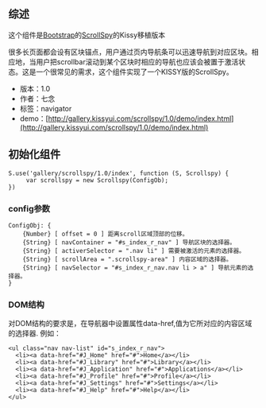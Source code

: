 ## 综述

这个组件是[Bootstrap](http://getbootstrap.com/)的[ScrollSpy](http://getbootstrap.com/2.3.2/javascript.html#scrollspy)的Kissy移植版本

很多长页面都会设有区块锚点，用户通过页内导航条可以迅速导航到对应区块。相应地，当用户把scrollbar滚动到某个区块时相应的导航也应该会被置于激活状态。这是一个很常见的需求，这个组件实现了一个KISSY版的ScrollSpy。


* 版本：1.0
* 作者：七念
* 标签：navigator
* demo：[http://gallery.kissyui.com/scrollspy/1.0/demo/index.html](http://gallery.kissyui.com/scrollspy/1.0/demo/index.html)

## 初始化组件

    S.use('gallery/scrollspy/1.0/index', function (S, Scrollspy) {
         var scrollspy = new Scrollspy(ConfigOb);
    })

### config参数
    
    ConfigObj: {
        {Number} [ offset = 0 ] 距离scroll区域顶部的位移。
        {String} [ navContainer = "#s_index_r_nav" ] 导航区块的选择器。
        {String} [ activerSelector = ".nav li" ] 需要被激活的元素的选择器。
        {String} [ scrollArea = ".scrollspy-area" ] 内容区域的选择器。
        {String} [ navSelector = "#s_index_r_nav.nav li > a" ] 导航元素的选择器。
    }

### DOM结构

对DOM结构的要求是，在导航器中设置属性data-href,值为它所对应的内容区域的选择器. 例如：

    <ul class="nav nav-list" id="s_index_r_nav">
      <li><a data-href="#J_Home" href="#">Home</a></li>
      <li><a data-href="#J_Library" href="#">Library</a></li>
      <li><a data-href="#J_Application" href="#">Applications</a></li>
      <li><a data-href="#J_Profile" href="#">Profile</a></li>
      <li><a data-href="#J_Settings" href="#">Settings</a></li>
      <li><a data-href="#J_Help" href="#">Help</a></li>
    </ul>
